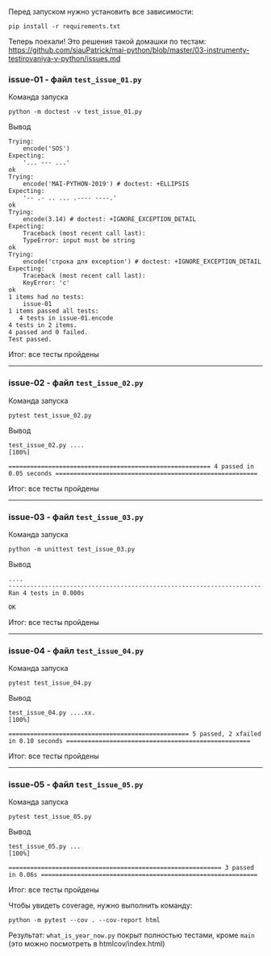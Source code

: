 Перед запуском нужно установить все зависимости:

`pip install -r requirements.txt`

Теперь поехали!
Это решения такой домашки по тестам:
https://github.com/siauPatrick/mai-python/blob/master/03-instrumenty-testirovaniya-v-python/issues.md

### **issue-01** - файл `test_issue_01.py`

Команда запуска

`python -m doctest -v test_issue_01.py`

Вывод

```
Trying:
    encode('SOS')
Expecting:
    '... --- ...'
ok
Trying:
    encode('MAI-PYTHON-2019') # doctest: +ELLIPSIS
Expecting:
    '-- .- .. ... .---- ----.'
ok
Trying:
    encode(3.14) # doctest: +IGNORE_EXCEPTION_DETAIL
Expecting:
    Traceback (most recent call last):
    TypeError: input must be string
ok
Trying:
    encode('строка для exception') # doctest: +IGNORE_EXCEPTION_DETAIL
Expecting:
    Traceback (most recent call last):
    KeyError: 'с'
ok
1 items had no tests:
    issue-01
1 items passed all tests:
   4 tests in issue-01.encode
4 tests in 2 items.
4 passed and 0 failed.
Test passed.
```

Итог: все тесты пройдены

----

### **issue-02** - файл `test_issue_02.py`

Команда запуска

`pytest test_issue_02.py`

Вывод

```
test_issue_02.py ....                                                                                                              [100%]

======================================================== 4 passed in 0.05 seconds ========================================================
```

Итог: все тесты пройдены

----

### **issue-03** - файл `test_issue_03.py`

Команда запуска

`python -m unittest test_issue_03.py`

Вывод

```
....
----------------------------------------------------------------------
Ran 4 tests in 0.000s

OK
```

Итог: все тесты пройдены

----

### **issue-04** - файл `test_issue_04.py`

Команда запуска

`pytest test_issue_04.py`

Вывод

```
test_issue_04.py ....xx.                                                                                                           [100%]

================================================== 5 passed, 2 xfailed in 0.10 seconds ===================================================
```

Итог: все тесты пройдены

----

### **issue-05** - файл `test_issue_05.py`

Команда запуска

`pytest test_issue_05.py`

Вывод

```
test_issue_05.py ...                                                                                                               [100%]

=========================================================== 3 passed in 0.06s ============================================================
```

Итог: все тесты пройдены

Чтобы увидеть coverage, нужно выполнить команду:

`python -m pytest --cov . --cov-report html`

Результат: `what_is_year_now.py` покрыт полностью тестами, кроме `main` (это можно посмотреть в htmlcov/index.html)

